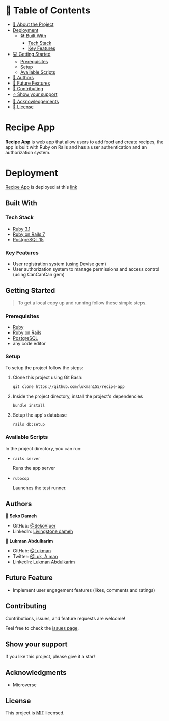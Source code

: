 # 📗 Table of Contents

- [📖 About the Project](#[project])
- [Deployment](#deployment)
  - [🛠 Built With](#built-with)
    - [Tech Stack](#tech-stack)
    - [Key Features](#key-features)
- [💻 Getting Started](#getting-started)
  - [Prerequisites](#prerequisites)
  - [Setup](#setup)
  - [Available Scripts](#available-scripts)
- [👥 Authors](#authors)
- [🔭 Future Features](#future-features)
- [🤝 Contributing](#contributing)
- [⭐️ Show your support](#support)
- [🙏 Acknowledgements](#acknowledgments)
- [📝 License](#license)


# Recipe App


**Recipe App** is web app that allow users to add food and create recipes, the app is built with Ruby on Rails and has a user authentication and an authorization system.

# Deployment

[Recipe App](https://recipe-app-5.onrender.com) is deployed at this [link](https://recipe-app-5.onrender.com)

## Built With

### Tech Stack 

<ul>
  <li><a href="https://www.ruby-lang.org/en/news/2022/11/24/ruby-3-1-3-released/">Ruby 3.1</a></li>
  <li><a href="https://rubyonrails.org/">Ruby on Rails 7</a></li>
  <li><a href="https://www.postgresql.org/">PostgreSQL 15</a></li>
</ul>

### Key Features

- User registration system (using Devise gem)
- User authorization system to manage permissions and access control (using CanCanCan gem)

## Getting Started 

> To get a local copy up and running follow these simple steps.

### Prerequisites

  - <a href="https://www.ruby-lang.org/en/news/2022/11/24/ruby-3-1-3-released/">Ruby</a>
  - <a href="https://rubyonrails.org/">Ruby on Rails</a>
  - <a href="https://www.postgresql.org/">PostgreSQL</a>
  - any code editor

### Setup

To setup the project follow the steps:

1. Clone this project using Git Bash: 
    ``` 
    git clone https://github.com/lukman155/recipe-app 
    ```
  
2. Inside the project directory, install the project's dependencies
    ```
    bundle install
    ``` 

3. Setup the app's database
    ```
    rails db:setup
    ``` 


### Available Scripts

In the project directory, you can run:

- ```
  rails server
  ```
  Runs the app server

- ```
  rubocop
  ```
  Launches the test runner.

## Authors

👤 **Seko Dameh**

- GitHub: [@SekoViper](https://github.com/SekoViper)
- LinkedIn: [Livingstone dameh](https://www.linkedin.com/in/livingstone-dameh/)

👤 **Lukman Abdulkarim**

- GitHub: [@Lukman](https://github.com/lukman155)
- Twitter: [@Luk, A man](https://twitter.com/lukmanabdulka18)
- LinkedIn: [Lukman Abdulkarim](https://www.linkedin.com/in/lukmanbaba/)

## Future Feature

- Implement user engagement features (likes, comments and ratings)

## Contributing 

Contributions, issues, and feature requests are welcome!

Feel free to check the [issues page](../../issues/).

## Show your support <a name="support"></a>

If you like this project, please give it a star!

## Acknowledgments 

- Microverse 

## License 

This project is [MIT](./LICENSE) licensed.
